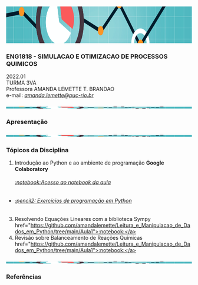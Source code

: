 
<p align="center">
<img src="https://github.com/amandalemette/ENG1818/blob/5a2a8ae2c6d70dfdadac589ef29561218447d37b/Imagens/im.png?raw=true" width=3000 height=100 />
</p>

### ENG1818 - SIMULACAO E OTIMIZACAO DE PROCESSOS QUIMICOS 
2022.01<br/>
TURMA 3VA<br/>
Professora AMANDA LEMETTE T. BRANDAO<br/>
e-mail: *amanda.lemette@puc-rio.br*

<p align="center">
<img src="https://github.com/amandalemette/ENG1818/blob/5a2a8ae2c6d70dfdadac589ef29561218447d37b/Imagens/im.png?raw=true" width=3000 height=5 />
</p>

### Apresentação


<p align="center">
<img src="https://github.com/amandalemette/ENG1818/blob/5a2a8ae2c6d70dfdadac589ef29561218447d37b/Imagens/im.png?raw=true" width=3000 height=5 />
</p>

### Tópicos da Disciplina

1. Introdução ao Python e ao ambiente de programação **Google Colaboratory** 

    <h6 id="aula1"><a href="https://bit.ly/3tGZpY7">:notebook:Acesso ao notebook da aula  </a></h6>

 - <h6 id="aula1"><a href="https://github.com/amandalemette/ENG1818/blob/2fd10a47da971f6c7748eb5500992dece88f39a0/Turma_2022.01/Exercicios_Python.ipynb">:pencil2: Exercícios de programação em Python  </a></h6>

3. Resolvendo Equações Lineares com a biblioteca Sympy
href="https://github.com/amandalemette/Leitura_e_Manipulacao_de_Dados_em_Python/tree/main/Aula1">:notebook:</a></h2>
3. Revisão sobre Balanceamento de Reações Químicas
href="https://github.com/amandalemette/Leitura_e_Manipulacao_de_Dados_em_Python/tree/main/Aula1">:notebook:</a></h2>

<p align="center">
<img src="https://github.com/amandalemette/ENG1818/blob/5a2a8ae2c6d70dfdadac589ef29561218447d37b/Imagens/im.png?raw=true" width=3000 height=5 />
</p>

### Referências

